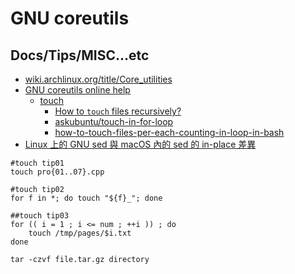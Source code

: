 # GNU coreutils

## Docs/Tips/MISC...etc

* [wiki.archlinux.org/title/Core_utilities](https://wiki.archlinux.org/title/Core_utilities)
* [GNU coreutils online help](https://www.gnu.org/software/coreutils/)
    * [touch](https://www.gnu.org/software/coreutils/touch)
        * [How to `touch` files recursively?](https://askubuntu.com/questions/580409/how-to-touch-files-recursively)
        * [askubuntu/touch-in-for-loop](https://askubuntu.com/questions/1102663/touch-in-for-loop)
        * [how-to-touch-files-per-each-counting-in-loop-in-bash](https://stackoverflow.com/questions/21201082/how-to-touch-files-per-each-counting-in-loop-in-bash)
* [Linux 上的 GNU sed 與 macOS 內的 sed 的 in-place 差異](https://blog.gslin.org/archives/2024/06/19/11855/linux-%E4%B8%8A%E7%9A%84-gnu-sed-%E8%88%87-macos-%E5%85%A7%E7%9A%84-sed-%E7%9A%84-in-place-%E5%B7%AE%E7%95%B0/)

```shell
#touch tip01
touch pro{01..07}.cpp

#touch tip02
for f in *; do touch "${f}_"; done

##touch tip03
for (( i = 1 ; i <= num ; ++i )) ; do
    touch /tmp/pages/$i.txt
done

tar -czvf file.tar.gz directory
```